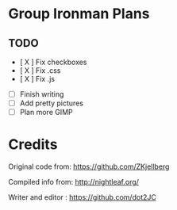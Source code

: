 # Group Ironman Plans
## TODO
- [ X ] Fix checkboxes
- [ X ] Fix .css
- [ X ] Fix .js
- [ ] Finish writing
- [ ] Add pretty pictures
- [ ] Plan more GIMP

# Credits
Original code from: https://github.com/ZKjellberg

Compiled info from: http://nightleaf.org/

Writer and editor : https://github.com/dot2JC